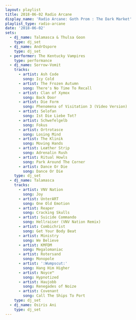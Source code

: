 ```yaml
---
layout: playlist
title: 2018-06-02 Radio Arcane
display_name: 'Radio Arcane: Goth Prom : The Dark Market'
playlist_type: radio-arcane
date: '2018-06-02'
sets:
  - dj_name: Talamasca & Thulsa Goon
    type: dj_set
  - dj_name: AndrOspore
    type: dj_set
  - performer: The Kentucky Vampires
    type: performance
  - dj_name: Sorrow-Vomit
    tracks:
      - artist: Ash Code
        song: Icy Cold
      - artist: The Frozen Autumn
        song: There's No Time To Recall
      - artist: Clan of Xymox
        song: Back Door
      - artist: Die Form
        song: Phenomena of Visitation 3 (Video Version)
      - artist: Selofan
        song: Ist Die Liebe Tot?
      - artist: Schwefelgelb
        song: Fokus
      - artist: Ortrotasce
        song: Losing Mind
      - artist: The Klinik
        song: Moving Hands
      - artist: Leæther Strip
        song: Adrenalin Rush
      - artist: Ritual Howls
        song: Park Around The Corner
      - artist: Dance Or Die
        song: Dance Or Die
    type: dj_set
  - dj_name: Talamasca
    tracks:
      - artist: VNV Nation
        song: Joy
      - artist: UnterART
        song: One Old Emotion
      - artist: Reaper
        song: Cracking Skulls
      - artist: Suicide Commando
        song: Hellraiser (VNV Nation Remix)
      - artist: Combichrist
        song: Get Your Body Beat
      - artist: Ministry
        song: We Believe
      - artist: KMFDM
        song: Megalomaniac
      - artist: Rotersand
        song: Monopole
      - artist: ':Wumpscut:'
        song: Hang Him Higher
      - artist: Noyce™
        song: Hypnotized
      - artist: Haujobb
        song: Renegades of Noize
      - artist: Covenant
        song: Call The Ships To Port
    type: dj_set
  - dj_name: Osiris Ani
    type: dj_set
---
```


